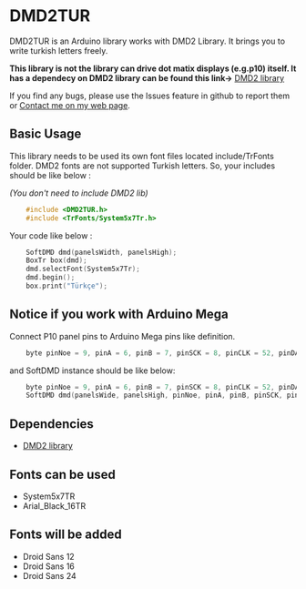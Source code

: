 # DMD2TUR

DMD2TUR is an Arduino library works with DMD2 Library. It brings you to write turkish letters freely.

**This library is not the library can drive dot matix displays (e.g.p10) itself. It has a dependecy on DMD2 library can be found this link->** [DMD2 library](http://github.com/freetronics/DMD2) 

If you find any bugs, please use the Issues feature in github to report them or [Contact me on my web page](https://www.devrelerim.com).

## Basic Usage
This library needs to be used its own font files located include/TrFonts folder. DMD2 fonts are not supported Turkish letters. So, your includes should be like below :

*(You don't need to include DMD2 lib)*
```cpp
    #include <DMD2TUR.h>
    #include <TrFonts/System5x7Tr.h>
```

Your code like below :
```cpp
    SoftDMD dmd(panelsWidth, panelsHigh);
    BoxTr box(dmd);
    dmd.selectFont(System5x7Tr);
    dmd.begin();
    box.print("Türkçe");
```

## Notice if you work with Arduino Mega

Connect P10 panel pins to Arduino Mega pins like definition.
```cpp
    byte pinNoe = 9, pinA = 6, pinB = 7, pinSCK = 8, pinCLK = 52, pinDATA = 51;
```
and SoftDMD instance should be like below:

```cpp
    byte pinNoe = 9, pinA = 6, pinB = 7, pinSCK = 8, pinCLK = 52, pinDATA = 51;
    SoftDMD dmd(panelsWide, panelsHigh, pinNoe, pinA, pinB, pinSCK, pinCLK, pinDATA);
```

## Dependencies
 * [DMD2 library](http://github.com/freetronics/DMD2) 

## Fonts can be used
* System5x7TR
* Arial_Black_16TR

## Fonts will be added

* Droid Sans 12
* Droid Sans 16
* Droid Sans 24